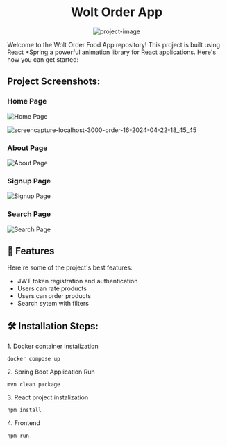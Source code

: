<h1 align="center" id="title">Wolt Order App</h1>

<p align="center"><img src="https://socialify.git.ci/bolatdias/wolt-food-order-app/image?font=Source%20Code%20Pro&amp;language=1&amp;name=1&amp;owner=1&amp;pattern=Solid&amp;theme=Dark" alt="project-image"></p>

<p id="description">Welcome to the Wolt Order Food App repository! This project is built using React +Spring a powerful animation library for React applications. Here's how you can get started:</p>

<h2>Project Screenshots:</h2>

### Home Page
![Home Page](https://github.com/bolatdias/wolt-food-order-app/assets/133090331/c02f5740-28b9-4554-8f38-91211241fb57)

![screencapture-localhost-3000-order-16-2024-04-22-18_45_45](https://github.com/bolatdias/wolt-food-order-app/assets/133090331/3aa44d93-359c-492f-b9e4-1acf88ffafc1)

### About Page
![About Page](https://github.com/bolatdias/wolt-food-order-app/assets/133090331/60083dd5-c0d5-4e4a-8e54-06ca611af311)

### Signup Page
![Signup Page](https://github.com/bolatdias/wolt-food-order-app/assets/133090331/4d06f461-067f-49df-b95b-d5272fa3d9ad)

### Search Page
![Search Page](https://github.com/bolatdias/wolt-food-order-app/assets/133090331/2e784da5-15ff-455d-9e93-b83ecbeeb25a)

<h2>🧐 Features</h2>

Here're some of the project's best features:

*   JWT token registration and authentication
*   Users can rate products
*   Users can order products
*   Search sytem with filters

<h2>🛠️ Installation Steps:</h2>

<p>1. Docker container instalization</p>

```
docker compose up
```

<p>2. Spring Boot Application Run</p>

```
mvn clean package
```

<p>3. React project instalization</p>

```
npm install
```

<p>4. Frontend</p>

```
npm run
```
